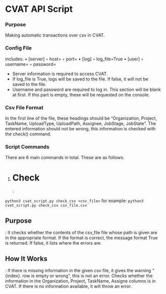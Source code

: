 # CVAT API Script

### Purpose
Making automatic transactions over csv in CVAT.

### Config File
includes:
•	[server]
    ◦	host= 
    ◦	port=
•	[log]
    ◦	log_file=True
•	[user]
    ◦	username=
    ◦	password=

* Server information is required to access CVAT.
* If log_file is True, logs will be saved to the file. If false, it will not be saved to the file.
* Username and password are required to log in. This section will be blank at first. If this part is empty, these will be requested on the console.


### Csv File Format
In the first line of the file, these headings should be “Organization, Project, TaskName, UploadType, UploadPath, Assignee, JobStage, JobState”. The entered information should not be wrong, this information is checked with the check() command.

### Script Commands
There are 6 main commands in total. These are as follows:
1.	<h1>Check</h1>:
```python3 cvat_script.py check_csv <csv_file>```
for example: ```python3 cvat_script.py check_csv csv_file.csv```

<h2>Purpose</h2>: It checks whether the contents of the csv_file file whose path is given are in the appropriate format. If the format is correct, the message format True is returned. If false, it lists where the errors are.
<h2>How It Works</h2>: If there is missing information in the given csv file, it gives the warning "{index}. row is empty or wrong", this is not an error. Checks whether the information in the Organization, Project, TaskName, Assigne columns is in CVAT. If there is no information available, it will throw an error.
